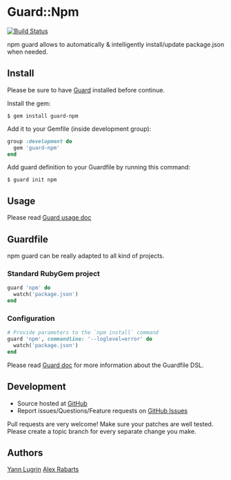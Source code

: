 # Guard::Npm
[![Build Status](https://travis-ci.org/alexrabarts/guard-npm.png)](https://travis-ci.org/alexrabarts/guard-npm)

npm guard allows to automatically & intelligently install/update package.json when needed.

## Install

Please be sure to have [Guard](https://github.com/guard/guard) installed before continue.

Install the gem:

```
$ gem install guard-npm
```

Add it to your Gemfile (inside development group):

``` ruby
group :development do
  gem 'guard-npm'
end
```

Add guard definition to your Guardfile by running this command:

```
$ guard init npm
```

## Usage

Please read [Guard usage doc](https://github.com/guard/guard#readme)

## Guardfile

npm guard can be really adapted to all kind of projects.

### Standard RubyGem project

```ruby
guard 'npm' do
  watch('package.json')
end
```

### Configuration

```ruby
# Provide parameters to the `npm install` command
guard 'npm', commandline: '--loglevel=error' do
  watch('package.json')
end
```

Please read [Guard doc](https://github.com/guard/guard#readme) for more information about the Guardfile DSL.

## Development

* Source hosted at [GitHub](https://github.com/alexrabarts/guard-npm)
* Report issues/Questions/Feature requests on [GitHub Issues](https://github.com/alexrabarts/guard-npm/issues)

Pull requests are very welcome! Make sure your patches are well tested. Please create a topic branch for every separate change
you make.

## Authors

[Yann Lugrin](https://github.com/yannlugrin)
[Alex Rabarts](https://github.com/alexrabarts)
